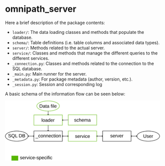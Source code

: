# omnipath_server

Here a brief description of the package contents:

- `loader/`: The data loading classes and methods that populate the database.
- `schema/`: Table definitions (i.e. table columns and associated data types).
- `server/`: Methods related to the actual server.
- `service/`: Classes and methods that manage the different queries to the
different services.
- `_connection.py`: Classes and methods related to the connection to the SQL
database.
- `_main.py`: Main runner for the server.
- `_metadata.py`: For package metadata (author, version, etc.).
- `_session.py`: Session and corresponding log

A basic schema of the information flow can be seen below:

![](./pkg_schema.svg)
